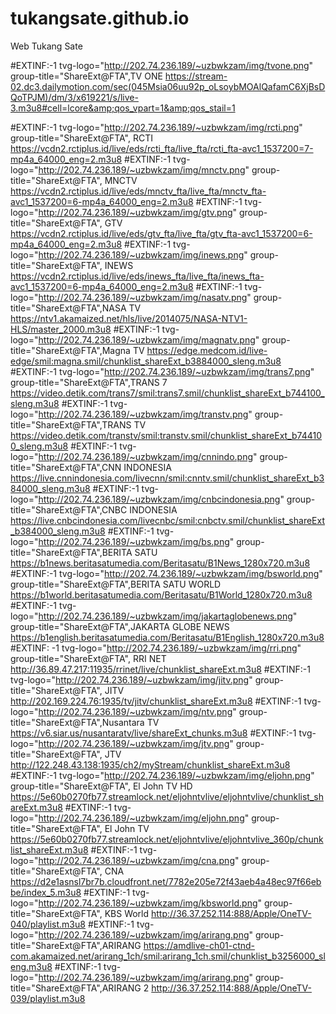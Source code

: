 # tukangsate.github.io
Web Tukang Sate

#EXTINF:-1 tvg-logo="http://202.74.236.189/~uzbwkzam/img/tvone.png" group-title="ShareExt@FTA",TV ONE
https://stream-02.dc3.dailymotion.com/sec(045Msia06uu92p_oLsoybMOAlQafamC6XjBsDQoTPJM)/dm/3/x619221/s/live-3.m3u8#cell=lcore&amp;qos_vpart=1&amp;qos_stail=1

#EXTINF:-1 tvg-logo="http://202.74.236.189/~uzbwkzam/img/rcti.png" group-title="ShareExt@FTA", RCTI
https://vcdn2.rctiplus.id/live/eds/rcti_fta/live_fta/rcti_fta-avc1_1537200=7-mp4a_64000_eng=2.m3u8
#EXTINF:-1 tvg-logo="http://202.74.236.189/~uzbwkzam/img/mnctv.png" group-title="ShareExt@FTA", MNCTV 
https://vcdn2.rctiplus.id/live/eds/mnctv_fta/live_fta/mnctv_fta-avc1_1537200=6-mp4a_64000_eng=2.m3u8
#EXTINF:-1 tvg-logo="http://202.74.236.189/~uzbwkzam/img/gtv.png" group-title="ShareExt@FTA", GTV
https://vcdn2.rctiplus.id/live/eds/gtv_fta/live_fta/gtv_fta-avc1_1537200=6-mp4a_64000_eng=2.m3u8
#EXTINF:-1 tvg-logo="http://202.74.236.189/~uzbwkzam/img/inews.png" group-title="ShareExt@FTA", INEWS
https://vcdn2.rctiplus.id/live/eds/inews_fta/live_fta/inews_fta-avc1_1537200=6-mp4a_64000_eng=2.m3u8
#EXTINF:-1 tvg-logo="http://202.74.236.189/~uzbwkzam/img/nasatv.png" group-title="ShareExt@FTA",NASA TV 
https://ntv1.akamaized.net/hls/live/2014075/NASA-NTV1-HLS/master_2000.m3u8
#EXTINF:-1 tvg-logo="http://202.74.236.189/~uzbwkzam/img/magnatv.png" group-title="ShareExt@FTA",Magna TV 
https://edge.medcom.id/live-edge/smil:magna.smil/chunklist_shareExt_b3884000_sleng.m3u8
#EXTINF:-1 tvg-logo="http://202.74.236.189/~uzbwkzam/img/trans7.png" group-title="ShareExt@FTA",TRANS 7
https://video.detik.com/trans7/smil:trans7.smil/chunklist_shareExt_b744100_sleng.m3u8
#EXTINF:-1 tvg-logo="http://202.74.236.189/~uzbwkzam/img/transtv.png" group-title="ShareExt@FTA",TRANS TV
https://video.detik.com/transtv/smil:transtv.smil/chunklist_shareExt_b744100_sleng.m3u8
#EXTINF:-1 tvg-logo="http://202.74.236.189/~uzbwkzam/img/cnnindo.png" group-title="ShareExt@FTA",CNN INDONESIA
https://live.cnnindonesia.com/livecnn/smil:cnntv.smil/chunklist_shareExt_b384000_sleng.m3u8
#EXTINF:-1 tvg-logo="http://202.74.236.189/~uzbwkzam/img/cnbcindonesia.png" group-title="ShareExt@FTA",CNBC INDONESIA
https://live.cnbcindonesia.com/livecnbc/smil:cnbctv.smil/chunklist_shareExt_b384000_sleng.m3u8
#EXTINF:-1 tvg-logo="http://202.74.236.189/~uzbwkzam/img/bs.png" group-title="ShareExt@FTA",BERITA SATU
https://b1news.beritasatumedia.com/Beritasatu/B1News_1280x720.m3u8
#EXTINF:-1 tvg-logo="http://202.74.236.189/~uzbwkzam/img/bsworld.png" group-title="ShareExt@FTA",BERITA SATU WORLD
https://b1world.beritasatumedia.com/Beritasatu/B1World_1280x720.m3u8
#EXTINF:-1 tvg-logo="http://202.74.236.189/~uzbwkzam/img/jakartaglobenews.png" group-title="ShareExt@FTA",JAKARTA GLOBE NEWS
https://b1english.beritasatumedia.com/Beritasatu/B1English_1280x720.m3u8
#EXTINF: -1 tvg-logo="http://202.74.236.189/~uzbwkzam/img/rri.png" group-title="ShareExt@FTA", RRI NET
http://36.89.47.217:11935/rrinet/live/chunklist_shareExt.m3u8
#EXTINF:-1 tvg-logo="http://202.74.236.189/~uzbwkzam/img/jitv.png" group-title="ShareExt@FTA", JITV
http://202.169.224.76:1935/tv/jitv/chunklist_shareExt.m3u8
#EXTINF:-1 tvg-logo="http://202.74.236.189/~uzbwkzam/img/ntv.png" group-title="ShareExt@FTA",Nusantara TV
https://v6.siar.us/nusantaratv/live/shareExt_chunks.m3u8
#EXTINF:-1 tvg-logo="http://202.74.236.189/~uzbwkzam/img/jtv.png" group-title="ShareExt@FTA", JTV
http://122.248.43.138:1935/ch2/myStream/chunklist_shareExt.m3u8
#EXTINF:-1 tvg-logo="http://202.74.236.189/~uzbwkzam/img/eljohn.png" group-title="ShareExt@FTA", El John TV HD
https://5e60b0270fb77.streamlock.net/eljohntvlive/eljohntvlive/chunklist_shareExt.m3u8
#EXTINF:-1 tvg-logo="http://202.74.236.189/~uzbwkzam/img/eljohn.png" group-title="ShareExt@FTA", El John TV 
https://5e60b0270fb77.streamlock.net/eljohntvlive/eljohntvlive_360p/chunklist_shareExt.m3u8
#EXTINF:-1 tvg-logo="http://202.74.236.189/~uzbwkzam/img/cna.png" group-title="ShareExt@FTA", CNA
https://d2e1asnsl7br7b.cloudfront.net/7782e205e72f43aeb4a48ec97f66ebbe/index_5.m3u8
#EXTINF:-1 tvg-logo="http://202.74.236.189/~uzbwkzam/img/kbsworld.png" group-title="ShareExt@FTA", KBS World
http://36.37.252.114:888/Apple/OneTV-040/playlist.m3u8
#EXTINF:-1 tvg-logo="http://202.74.236.189/~uzbwkzam/img/arirang.png" group-title="ShareExt@FTA",ARIRANG
https://amdlive-ch01-ctnd-com.akamaized.net/arirang_1ch/smil:arirang_1ch.smil/chunklist_b3256000_sleng.m3u8
#EXTINF:-1 tvg-logo="http://202.74.236.189/~uzbwkzam/img/arirang.png" group-title="ShareExt@FTA",ARIRANG 2
http://36.37.252.114:888/Apple/OneTV-039/playlist.m3u8

